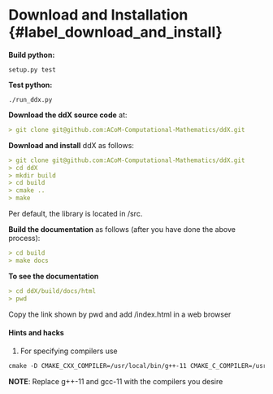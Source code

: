 # Download and Installation  {#label_download_and_install}

**Build python:**
```
setup.py test
```
**Test python:**
```
./run_ddx.py
```

**Download the ddX source code** at: 
``` markdown
> git clone git@github.com:ACoM-Computational-Mathematics/ddX.git
```
**Download and install** ddX as follows:
``` markdown
> git clone git@github.com:ACoM-Computational-Mathematics/ddX.git
> cd ddX
> mkdir build
> cd build
> cmake .. 
> make
```
Per default, the library is located in /src.

**Build the documentation** as follows (after you have done the above process):
``` markdown
> cd build
> make docs
```
**To see the documentation**
``` markdown
> cd ddX/build/docs/html
> pwd
```
Copy the link shown by pwd and add /index.html in a web browser
#### Hints and hacks
1. For specifying compilers use
``` markdown 
cmake -D CMAKE_CXX_COMPILER=/usr/local/bin/g++-11 CMAKE_C_COMPILER=/usr/local/bin/gcc-11 ..
```
**NOTE**: Replace g++-11 and gcc-11 with the compilers you desire

